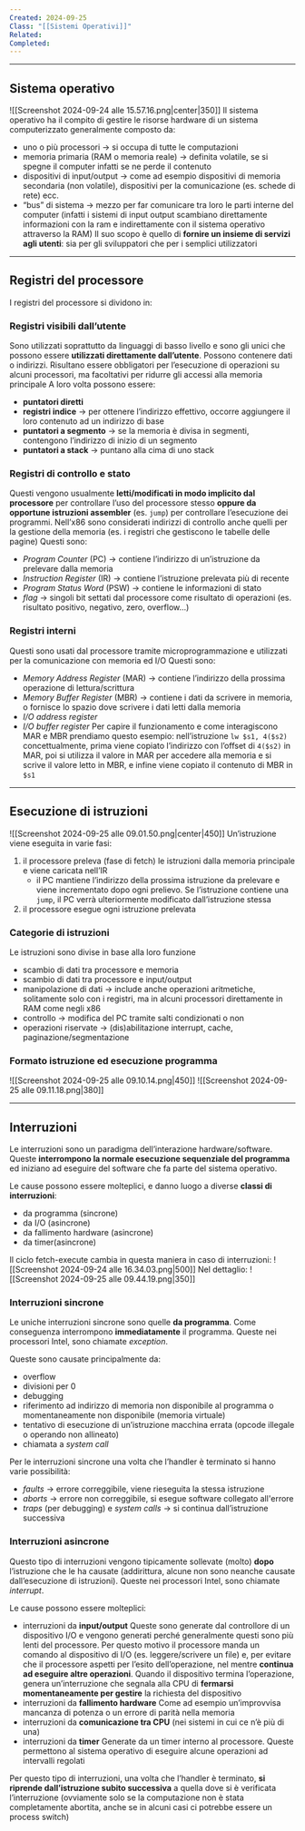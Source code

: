 ```yaml
---
Created: 2024-09-25
Class: "[[Sistemi Operativi]]"
Related: 
Completed:
---
```

---
## Sistema operativo
![[Screenshot 2024-09-24 alle 15.57.16.png|center|350]]
Il sistema operativo ha il compito di  gestire le risorse hardware di un sistema computerizzato generalmente composto da:
- uno o più processori → si occupa di tutte le computazioni
- memoria primaria (RAM o memoria reale) → definita volatile, se si spegne il computer infatti se ne perde il contenuto
- dispositivi  di input/output → come ad esempio dispositivi di memoria secondaria (non volatile), dispositivi per la comunicazione (es. schede di rete) ecc.
- “bus” di sistema → mezzo per far comunicare tra loro le parti interne del computer (infatti i sistemi di input output scambiano direttamente informazioni con la ram e indirettamente con il sistema operativo attraverso la RAM)
Il suo scopo è quello di **fornire un insieme di servizi agli utenti**: sia per gli sviluppatori che per i semplici utilizzatori

---
## Registri del processore
I registri del processore si dividono in:
### Registri visibili dall’utente
Sono utilizzati soprattutto da linguaggi di basso livello e sono gli unici che possono essere **utilizzati direttamente dall’utente**. Possono contenere dati o indirizzi.
Risultano essere obbligatori per l’esecuzione di operazioni su alcuni processori, ma facoltativi per ridurre gli accessi alla memoria principale
A loro volta possono essere:
- **puntatori diretti**
- **registri indice** → per ottenere l’indirizzo effettivo, occorre aggiungere il loro contenuto ad un indirizzo di base
- **puntatori a segmento** → se la memoria è divisa in segmenti, contengono l’indirizzo di inizio di un segmento
- **puntatori a stack** → puntano alla cima di uno stack

### Registri di controllo e stato
Questi vengono usualmente **letti/modificati in modo implicito dal processore** per controllare l’uso del processore stesso **oppure da opportune istruzioni assembler** (es. `jump`) per controllare l’esecuzione dei programmi.
Nell’x86 sono considerati indirizzi di controllo anche quelli per la gestione della memoria (es. i registri che gestiscono le tabelle delle pagine)
Questi sono:
- *Program Counter* (PC) → contiene l’indirizzo di un’istruzione da prelevare dalla memoria
- *Instruction Register* (IR) → contiene l’istruzione prelevata più di recente
- *Program Status Word* (PSW) → contiene le informazioni di stato 
- *flag* → singoli bit settati dal processore come risultato di operazioni (es. risultato positivo, negativo, zero, overflow…)

### Registri interni
Questi sono usati dal processore tramite microprogrammazione e utilizzati per la comunicazione con memoria ed I/O
Questi sono:
- *Memory Address Register* (MAR) → contiene l’indirizzo della prossima operazione di lettura/scrittura
- *Memory Buffer Register* (MBR) → contiene i dati da scrivere in memoria, o fornisce lo spazio dove scrivere i dati letti dalla memoria
- *I/O address register*
- *I/O buffer register*
Per capire il funzionamento e come interagiscono MAR e MBR prendiamo questo esempio: nell’istruzione `lw $s1, 4($s2)` concettualmente, prima viene copiato l’indirizzo con l’offset di `4($s2)` in MAR, poi si utilizza il valore in MAR per accedere alla memoria e si scrive il valore letto in MBR, e infine viene copiato il contenuto di MBR in `$s1`

---
## Esecuzione di istruzioni
![[Screenshot 2024-09-25 alle 09.01.50.png|center|450]]
Un’istruzione viene eseguita in varie fasi:
1. il processore preleva (fase di fetch) le istruzioni dalla memoria principale e viene caricata nell’IR
	- il PC mantiene l’indirizzo della prossima istruzione da prelevare e viene incrementato dopo ogni prelievo. Se l’istruzione contiene una `jump`, il PC verrà ulteriormente modificato dall’istruzione stessa
3. il processore esegue ogni istruzione prelevata

### Categorie di istruzioni
Le istruzioni sono divise in base alla loro funzione
- scambio di dati tra processore e memoria
- scambio  di dati tra processore e input/output
- manipolazione di dati → include anche operazioni aritmetiche, solitamente solo con i registri, ma in alcuni processori direttamente in RAM come negli x86
- controllo → modifica del PC tramite salti condizionati o non
- operazioni riservate → (dis)abilitazione interrupt, cache, paginazione/segmentazione

### Formato istruzione ed esecuzione programma
![[Screenshot 2024-09-25 alle 09.10.14.png|450]]
![[Screenshot 2024-09-25 alle 09.11.18.png|380]]

---
## Interruzioni
Le interruzioni sono un paradigma dell’interazione hardware/software. Queste **interrompono la normale esecuzione sequenziale del programma** ed iniziano ad eseguire del software che fa parte del sistema operativo.

Le cause possono essere molteplici, e danno luogo a diverse **classi di interruzioni**:
- da programma (sincrone)
- da I/O (asincrone)
- da fallimento hardware (asincrone)
- da timer(asincrone)

Il ciclo fetch-execute cambia in questa maniera in caso di interruzioni:
![[Screenshot 2024-09-24 alle 16.34.03.png|500]]
Nel dettaglio:
![[Screenshot 2024-09-25 alle 09.44.19.png|350]]
### Interruzioni sincrone
Le uniche interruzioni sincrone sono quelle **da programma**. Come conseguenza interrompono **immediatamente** il programma. Queste nei processori Intel, sono chiamate *exception*.

Queste sono causate principalmente da:
- overflow
- divisioni per 0
- debugging
- riferimento ad indirizzo di memoria non disponibile al programma o momentaneamente non disponibile (memoria virtuale)
- tentativo di esecuzione di un’istruzione macchina errata (opcode illegale o operando non allineato)
- chiamata a *system call*

Per le interruzioni sincrone una volta che l’handler è terminato si hanno varie possibilità:
- *faults* → errore correggibile, viene rieseguita la stessa istruzione
- *aborts* → errore non correggibile, si esegue software collegato all'errore
- *traps* (per debugging) e *system calls* → si continua dall’istruzione successiva

### Interruzioni asincrone
Questo tipo di interruzioni vengono tipicamente sollevate (molto) **dopo** l’istruzione che le ha causate (addirittura, alcune non sono neanche causate dall’esecuzione di istruzioni). Queste nei processori Intel, sono chiamate *interrupt*.

Le cause possono essere molteplici:
- interruzioni da **input/output**
	Queste sono generate dal controllore di un dispositivo I/O e vengono generati perché generalmente questi sono più lenti del processore. Per questo motivo il processore manda un comando al dispositivo di I/O (es. leggere/scrivere un file) e, per evitare che il processore aspetti per l’esito dell’operazione, nel mentre **continua ad eseguire altre operazioni**.
	Quando il dispositivo termina l’operazione, genera un’interruzione che segnala alla CPU di **fermarsi momentaneamente per gestire** la richiesta del dispositivo
- interruzioni da **fallimento hardware**
	Come ad esempio un’improvvisa mancanza di potenza o un errore di parità nella memoria
- interruzioni da **comunicazione tra CPU** (nei sistemi in cui ce n’è più di una)
- interruzioni da **timer**
	Generate da un timer interno al processore. Queste permettono al sistema operativo di eseguire alcune operazioni ad intervalli regolati

Per questo tipo di interruzioni, una volta che l’handler è terminato, **si riprende dall’istruzione subito successiva** a quella dove si è verificata l’interruzione (ovviamente solo se la computazione non è stata completamente abortita, anche se in alcuni casi ci potrebbe essere un process switch)